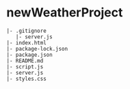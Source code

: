 # newWeatherProject
```
|- .gitignore
   |- server.js
|- index.html
|- package-lock.json
|- package.json
|- README.md
|- script.js
|- server.js
|- styles.css
```
